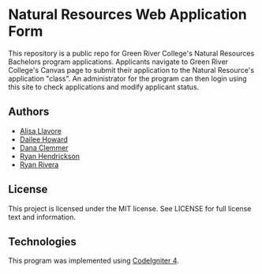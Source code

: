 # Natural Resources Web Application Form
This repository is a public repo for Green River College's Natural Resources Bachelors program applications. Applicants navigate to Green River College's Canvas page to submit their application to the Natural Resource's application "class". An administrator for the program can then login using this site to check applications and modify applicant status.

## Authors
* [Alisa Llavore](https://github.com/allavore2022)
* [Dailee Howard](https://github.com/daileehoward)
* [Dana Clemmer](https://github.com/dclemmer2)
* [Ryan Hendrickson](https://github.com/rynhndrcksn)
* [Ryan Rivera](https://github.com/rrivera123)

## License
This project is licensed under the MIT license. See LICENSE for full license text and information.

## Technologies
This program was implemented using [CodeIgniter 4](https://codeigniter.com/).
